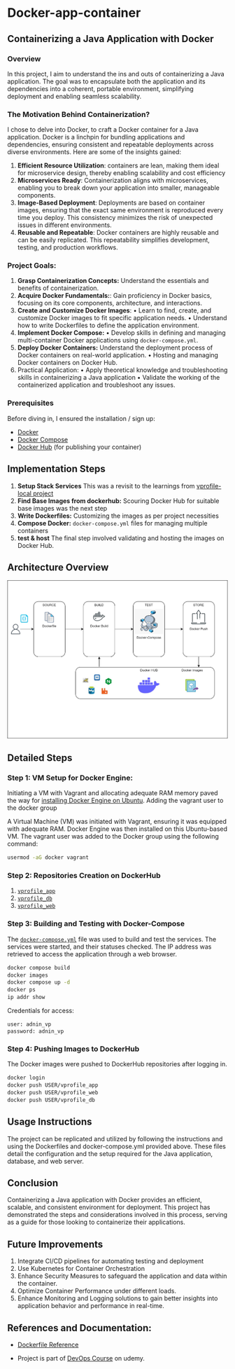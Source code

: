 # Docker-app-container
## Containerizing a Java Application with Docker
### Overview
In this project, I aim to understand the ins and outs of containerizing a Java application. The goal was to encapsulate both the application and its dependencies into a coherent, portable environment, simplifying deployment and enabling seamless scalability.

###  The Motivation Behind Containerization?
I chose to delve into Docker, to craft a Docker container for a Java application.  Docker is a linchpin for bundling applications and dependencies, ensuring consistent and repeatable deployments across diverse environments. Here are some of the insights gained:
1. **Efficient Resource Utilization**: containers are lean, making them ideal for microservice design, thereby enabling scalability and cost efficiency
2. **Microservices Ready**: Containerization aligns with microservices, enabling you to break down your application into smaller, manageable components.
3. **Image-Based Deployment**: Deployments are based on container images, ensuring that the exact same environment is reproduced every time you deploy. This consistency minimizes the risk of unexpected issues in different environments.
4. **Reusable and Repeatable**: Docker containers are highly reusable and can be easily replicated. This repeatability simplifies development, testing, and production workflows.


### Project Goals:
1.	**Grasp Containerization Concepts:** Understand the essentials and benefits of containerization.
2.	**Acquire Docker Fundamentals:**: Gain proficiency in Docker basics, focusing on its core components, architecture, and interactions.
3.	**Create and Customize Docker Images**:
•	Learn to find, create, and customize Docker images to fit specific application needs.
•	Understand how to write Dockerfiles to define the application environment.
4.	**Implement Docker Compose:** 
•   Develop skills in defining and managing multi-container Docker applications using `docker-compose.yml`.
5.	**Deploy Docker Containers:** Understand the deployment process of Docker containers on real-world application.
•	Hosting and managing Docker containers on Docker Hub.
6.	Practical Application:
•	Apply theoretical knowledge and troubleshooting skills in containerizing a Java application
•	Validate the working of the containerized application and troubleshoot any issues.


### Prerequisites
Before diving in, I ensured the installation / sign up:

- [Docker](https://www.docker.com/get-started)
- [Docker Compose](https://docs.docker.com/compose/install/)
- [Docker Hub](https://hub.docker.com/) (for publishing your container)



## Implementation Steps

1. **Setup Stack Services** This was a revisit to the learnings from [vprofile-local project](https://github.com/myacov/vprofile-local)
2. **Find Base Images from dockerhub:** Scouring Docker Hub for suitable base images was the next step
3. **Write Dockerfiles:** Customizing the images as per project necessities 
4. **Compose Docker:** `docker-compose.yml` files for managing multiple containers
5. **test & host** The final step involved validating and hosting the images on Docker Hub.

## Architecture Overview
![Project diagram](./images/docker-app-project.jpg)


## Detailed Steps
### Step 1: VM Setup for Docker Engine:
Initiating a VM with Vagrant and allocating adequate RAM memory paved the way for [installing Docker Engine on Ubuntu](https://docs.docker.com/engine/install/ubuntu/). Adding the vagrant user to the docker group

A Virtual Machine (VM) was initiated with Vagrant, ensuring it was equipped with adequate RAM. Docker Engine was then installed on this Ubuntu-based VM. The vagrant user was added to the Docker group using the following command:
```bash
usermod -aG docker vagrant
```

### Step 2: Repositories Creation on DockerHub
1. [`vprofile_app`](./Docker-files/app/Dockerfile)
2. [`vprofile_db`](./Docker-files/db/Dockerfile)
3. [`vprofile_web`](./Docker-files/web/Dockerfile)


### Step 3: Building and Testing with Docker-Compose

The [`docker-compose.yml`](./docker-compose.yml) file was used to build and test the services. The services were started, and their statuses checked. The IP address was retrieved to access the application through a web browser.
```bash
docker compose build
docker images
docker compose up -d
docker ps
ip addr show
```

Credentials for access:
```
user: adnin_vp
password: adnin_vp
```
### Step 4: Pushing Images to DockerHub

The Docker images were pushed to DockerHub repositories after logging in.

```bash
docker login
docker push USER/vprofile_app
docker push USER/vprofile_web
docker push USER/vprofile_db
```

## Usage Instructions
The project can be replicated and utilized by following the instructions and using the Dockerfiles and docker-compose.yml provided above. These files detail the configuration and the setup required for the Java application, database, and web server.

## Conclusion 
Containerizing a Java application with Docker provides an efficient, scalable, and consistent environment for deployment. This project has demonstrated the steps and considerations involved in this process, serving as a guide for those looking to containerize their applications.

## Future Improvements
1. Integrate CI/CD pipelines for automating testing and deployment
2. Use Kubernetes for Container Orchestration
3. Enhance Security Measures to safeguard the application and data within the container.
4. Optimize Container Performance under different loads.
5. Enhance Monitoring and Logging solutions to gain better insights into application behavior and performance in real-time.

## References and Documentation: 
- [Dockerfile Reference](https://docs.docker.com/engine/reference/builder/) 

- Project is part of [DevOps Course](https://www.udemy.com/course/decodingdevops/) on udemy.
